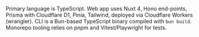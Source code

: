 Primary language is TypeScript. Web app uses Nuxt 4, Hono end-points, Prisma with Cloudflare D1, Pinia, Tailwind, deployed via Cloudflare Workers (wrangler). CLI is a Bun-based TypeScript binary compiled with `bun build`. Monorepo tooling relies on pnpm and Vitest/Playwright for tests.